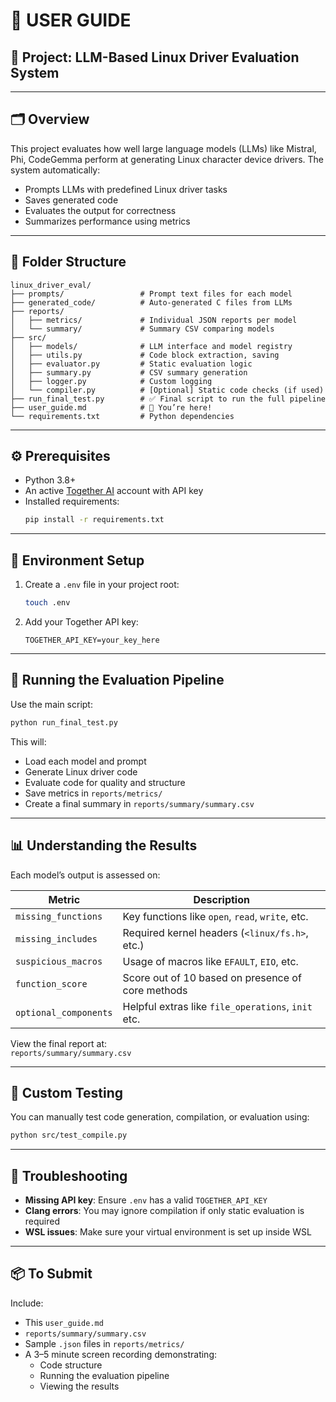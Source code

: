 
# 📘 USER GUIDE

## 🔧 Project: LLM-Based Linux Driver Evaluation System

---

## 🗂️ Overview

This project evaluates how well large language models (LLMs) like Mistral, Phi, CodeGemma perform at generating Linux character device drivers. The system automatically:

- Prompts LLMs with predefined Linux driver tasks
- Saves generated code
- Evaluates the output for correctness
- Summarizes performance using metrics

---

## 📁 Folder Structure

```
linux_driver_eval/
├── prompts/                 # Prompt text files for each model
├── generated_code/          # Auto-generated C files from LLMs
├── reports/
│   ├── metrics/             # Individual JSON reports per model
│   └── summary/             # Summary CSV comparing models
├── src/
│   ├── models/              # LLM interface and model registry
│   ├── utils.py             # Code block extraction, saving
│   ├── evaluator.py         # Static evaluation logic
│   ├── summary.py           # CSV summary generation
│   ├── logger.py            # Custom logging
│   └── compiler.py          # [Optional] Static code checks (if used)
├── run_final_test.py        # ✅ Final script to run the full pipeline
├── user_guide.md            # 📘 You’re here!
└── requirements.txt         # Python dependencies
```

---

## ⚙️ Prerequisites

- Python 3.8+
- An active [Together AI](https://www.together.ai/) account with API key
- Installed requirements:  
  ```bash
  pip install -r requirements.txt
  ```

---

## 🔐 Environment Setup

1. Create a `.env` file in your project root:
    ```bash
    touch .env
    ```

2. Add your Together API key:
    ```
    TOGETHER_API_KEY=your_key_here
    ```

---

## 🚀 Running the Evaluation Pipeline

Use the main script:
```bash
python run_final_test.py
```

This will:
- Load each model and prompt
- Generate Linux driver code
- Evaluate code for quality and structure
- Save metrics in `reports/metrics/`
- Create a final summary in `reports/summary/summary.csv`

---

## 📊 Understanding the Results

Each model’s output is assessed on:

| Metric               | Description                                        |
|----------------------|----------------------------------------------------|
| `missing_functions`  | Key functions like `open`, `read`, `write`, etc.   |
| `missing_includes`   | Required kernel headers (`<linux/fs.h>`, etc.)     |
| `suspicious_macros`  | Usage of macros like `EFAULT`, `EIO`, etc.         |
| `function_score`     | Score out of 10 based on presence of core methods  |
| `optional_components`| Helpful extras like `file_operations`, `init` etc. |

View the final report at:  
`reports/summary/summary.csv`

---

## 🧪 Custom Testing

You can manually test code generation, compilation, or evaluation using:
```bash
python src/test_compile.py
```

---

## 🧰 Troubleshooting

- **Missing API key**: Ensure `.env` has a valid `TOGETHER_API_KEY`
- **Clang errors**: You may ignore compilation if only static evaluation is required
- **WSL issues**: Make sure your virtual environment is set up inside WSL

---

## 📦 To Submit

Include:
- This `user_guide.md`
- `reports/summary/summary.csv`
- Sample `.json` files in `reports/metrics/`
- A 3–5 minute screen recording demonstrating:
  - Code structure
  - Running the evaluation pipeline
  - Viewing the results
